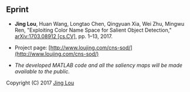 ## Eprint
 - **Jing Lou**, Huan Wang, Longtao Chen, Qingyuan Xia, Wei Zhu, Mingwu Ren, "Exploiting Color Name Space for Salient Object Detection," [arXiv:1703.08912 [cs.CV]](https://arxiv.org/abs/1703.08912), pp. 1&ndash;13, 2017.

 - Project page: [http://www.loujing.com/cns-sod/](http://www.loujing.com/cns-sod/)

 - *The developed MATLAB code and all the saliency maps will be made available to the public.*

Copyright (C) 2017 [Jing Lou](http://www.loujing.com)
